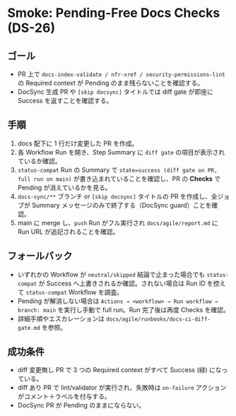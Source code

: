 # Smoke: Pending-Free Docs Checks (DS-26)

## ゴール
- PR 上で `docs-index-validate / nfr-xref / security-permissions-lint` の Required context が Pending のまま残らないことを確認する。
- DocSync 生成 PR や `[skip docsync]` タイトルでは diff gate が即座に Success を返すことを確認する。

## 手順
1. docs 配下に 1 行だけ変更した PR を作成。
2. 各 Workflow Run を開き、Step Summary に `diff gate` の項目が表示されているか確認。
3. `status-compat` Run の Summary で `state=success (diff gate on PR, full run on main)` が書き込まれていることを確認し、PR の **Checks** で Pending が消えているかを見る。
4. `docs-sync/**` ブランチ or `[skip docsync]` タイトルの PR を作成し、全ジョブが Summary メッセージのみで終了する（DocSync guard）ことを確認。
5. main に merge し、`push` Run がフル実行され `docs/agile/report.md` に Run URL が追記されることを確認。

## フォールバック
- いずれかの Workflow が `neutral/skipped` 結論で止まった場合でも `status-compat` が Success へ上書きされるか確認。されない場合は Run ID を控えて `status-compat` Workflow を調査。
- Pending が解消しない場合は `Actions → <workflow> → Run workflow → branch: main` を実行し手動で full run。Run 完了後は再度 Checks を確認。
- 詳細手順やエスカレーションは `docs/agile/runbooks/docs-ci-diff-gate.md` を参照。

## 成功条件
- diff 変更無し PR で 3 つの Required context がすべて Success (緑) になっている。
- diff あり PR で lint/validator が実行され、失敗時は `on-failure` アクションがコメント＋ラベルを付与する。
- DocSync PR が Pending のままにならない。
